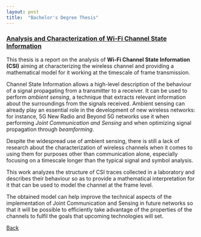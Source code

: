 ```yaml
---
layout: post
title:  "Bachelor's Degree Thesis"
---
```


### [Analysis and Characterization of Wi-Fi Channel State Information](https://eletoo.github.io/docs/Tesi_Elena_Tonini___matr__727382.pdf)

This thesis is a report on the analysis of **Wi-Fi Channel State Information (CSI)** aiming at characterizing the wireless channel and providing a mathematical
model for it working at the timescale of frame transmission.

Channel State Information allows a high-level description of the behaviour of a signal propagating from a transmitter to a receiver. It can be used to
perform _ambient sensing_, a technique that extracts relevant information about the surroundings from the signals received. Ambient sensing can already play
an essential role in the development of new wireless networks: for instance, 5G New Radio and Beyond 5G networks use it when performing _Joint Communication and Sensing_ and when optimizing signal propagation through _beamforming_.

Despite the widespread use of ambient sensing, there is still a lack of research about the characterization of wireless channels when it comes to using
them for purposes other than communication alone, especially focusing on a timescale longer than the typical signal and symbol analysis.

This work analyzes the structure of CSI traces collected in a laboratory and describes their behaviour so as to provide a mathematical interpretation
for it that can be used to model the channel at the frame level.

The obtained model can help improve the technical aspects of the implementation of Joint Communication and Sensing in future networks so that it
will be possible to efficiently take advantage of the properties of the channels to fulfil the goals that upcoming technologies will set.

[Back](../)
